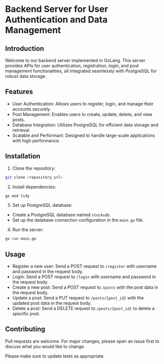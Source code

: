 # Backend Server for User Authentication and Data Management

## Introduction

Welcome to our backend server implemented in GoLang. This server provides APIs for user authentication, registration, login, and post management functionalities, all integrated seamlessly with PostgreSQL for robust data storage.

## Features

- User Authentication: Allows users to register, login, and manage their accounts securely.
- Post Management: Enables users to create, update, delete, and view posts.
- Database Integration: Utilizes PostgreSQL for efficient data storage and retrieval.
- Scalable and Performant: Designed to handle large-scale applications with high performance.

## Installation

1. Clone the repository:

```bash
git clone <repository_url>
```

2. Install dependencies:

```bash
go mod tidy
```

3. Set up PostgreSQL database:

- Create a PostgreSQL database named `stocksdb`.
- Set up the database connection configuration in the `main.go` file.

4. Run the server:

```bash
go run main.go
```

## Usage

- Register a new user: Send a POST request to `/register` with username and password in the request body.
- Login: Send a POST request to `/login` with username and password in the request body.
- Create a new post: Send a POST request to `/posts` with the post data in the request body.
- Update a post: Send a PUT request to `/posts/{post_id}` with the updated post data in the request body.
- Delete a post: Send a DELETE request to `/posts/{post_id}` to delete a specific post.

## Contributing

Pull requests are welcome. For major changes, please open an issue first to discuss what you would like to change.

Please make sure to update tests as appropriate.